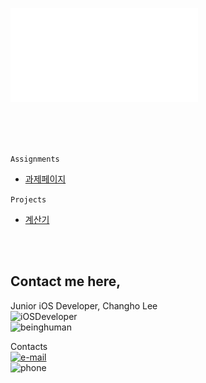 ![cover](cover.pdf)

<br>
<br>
<br>

`Assignments`
  - [과제페이지](https://github.com/EdCLee/Ed_komptability/tree/master/assignments)

`Projects`
  - [계산기](https://github.com/EdCLee/Ed_komptability/blob/master/projects/01%20Calculator/Calculator/ViewController.swift)

<br>
<br>

## Contact me here,
Junior iOS Developer, Changho Lee
<br>
![iOSDeveloper](https://img.shields.io/badge/iOS--Developer-60%-yellow.svg)
<br>
![beinghuman](https://img.shields.io/badge/being--human-80%-green.svg)
<br>

Contacts
<br>
[![e-mail](https://img.shields.io/badge/email-llacovoc@gmail.com-blue.svg)](mailto:llacovoc@gmail.com)
<br>
![phone](https://img.shields.io/badge/phone-+82--10--2173--4717-blue.svg)
